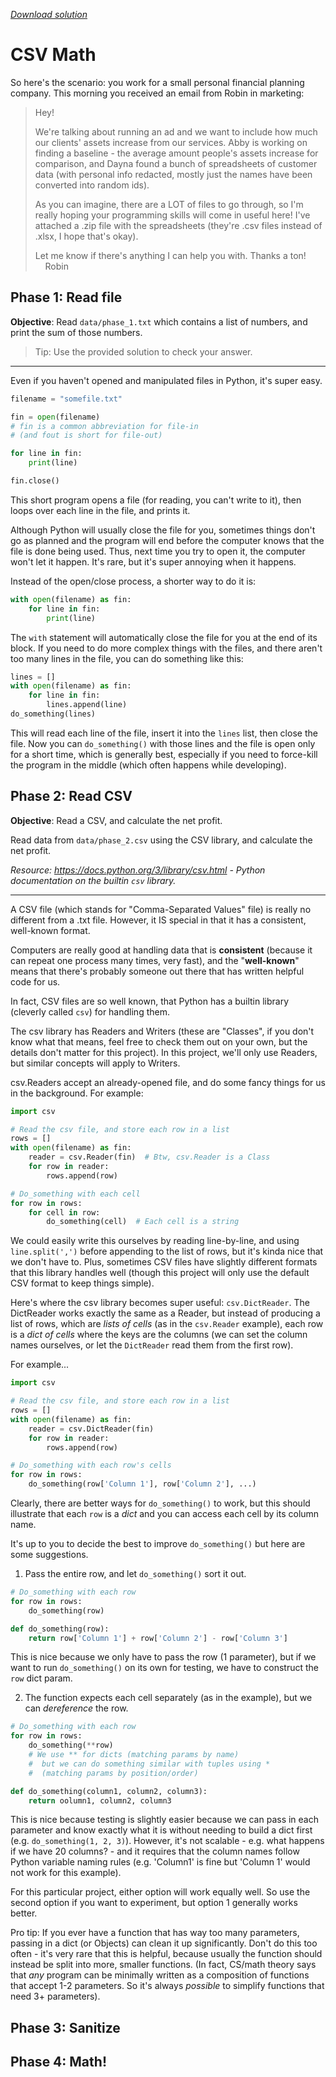 _[Download solution](solution.py)_

# CSV Math

So here's the scenario: you work for a small personal financial planning company.
This morning you received an email from Robin in marketing:

> Hey!
>
> We're talking about running an ad and we want to include how much our clients' assets increase from our services.
Abby is working on finding a baseline - the average amount people's assets increase for comparison,
and Dayna found a bunch of spreadsheets of customer data
(with personal info redacted, mostly just the names have been converted into random ids).
> 
> As you can imagine, there are a LOT of files to go through,
so I'm really hoping your programming skills will come in useful here!
I've attached a .zip file with the spreadsheets (they're .csv files instead of .xlsx, I hope that's okay).
>
> Let me know if there's anything I can help you with. Thanks a ton!<br/>
> &nbsp;&nbsp;&nbsp;&nbsp;Robin


## Phase 1: Read file

**Objective**: Read `data/phase_1.txt` which contains a list of numbers, and print the sum of those numbers.

> Tip: Use the provided solution to check your answer.

---

Even if you haven't opened and manipulated files in Python,
it's super easy.

```python
filename = "somefile.txt"

fin = open(filename)
# fin is a common abbreviation for file-in
# (and fout is short for file-out)

for line in fin:
    print(line)

fin.close()
```

This short program opens a file (for reading, you can't write to it), then loops over each line in the file, and prints it.

Although Python will usually close the file for you, sometimes things don't go as planned and the program will end before the computer knows that the file is done being used.
Thus, next time you try to open it, the computer won't let it happen. It's rare, but it's super annoying when it happens.

Instead of the open/close process, a shorter way to do it is:

```python
with open(filename) as fin:
    for line in fin:
        print(line)
```

The `with` statement will automatically close the file for you at the end of its block. If you need to do more complex things with the files, and there aren't too many lines in the file, you can do something like this:

```python
lines = []
with open(filename) as fin:
    for line in fin:
        lines.append(line)
do_something(lines)
```

This will read each line of the file, insert it into the `lines` list, then close the file.
Now you can `do_something()` with those lines and the file is open only for a short time, which is generally best, especially if you need to force-kill the program in the middle (which often happens while developing).

## Phase 2: Read CSV

**Objective**: Read a CSV, and calculate the net profit.

Read data from `data/phase_2.csv` using the CSV library,
and calculate the net profit.

_Resource: https://docs.python.org/3/library/csv.html - Python documentation on the builtin `csv` library._

---

A CSV file (which stands for "Comma-Separated Values" file) is really no different from a .txt file.
However, it IS special in that it has a consistent, well-known format.

Computers are really good at handling data that is **consistent** (because it can repeat one process many times, very fast),
and the "**well-known**" means that there's probably someone out there that has written helpful code for us.

In fact, CSV files are so well known, that Python has a builtin library (cleverly called `csv`) for handling them.

The csv library has Readers and Writers (these are "Classes", if you don't know what that means, feel free to check them out on your own, but the details don't matter for this project).
In this project, we'll only use Readers, but similar concepts will apply to Writers.

csv.Readers accept an already-opened file, and do some fancy things for us in the background. For example:

```python
import csv

# Read the csv file, and store each row in a list
rows = []
with open(filename) as fin:
    reader = csv.Reader(fin)  # Btw, csv.Reader is a Class
    for row in reader:
        rows.append(row)

# Do_something with each cell
for row in rows:
    for cell in row:
        do_something(cell)  # Each cell is a string
```

We could easily write this ourselves by reading line-by-line, and using `line.split(',')` before appending to the list of rows, but it's kinda nice that we don't have to.
Plus, sometimes CSV files have slightly different formats that this library handles well (though this project will only use the default CSV format to keep things simple).

Here's where the csv library becomes super useful: `csv.DictReader`. The DictReader works exactly the same as a Reader, but instead of producing a list of rows, which are _lists of cells_ (as in the `csv.Reader` example),
each row is a _dict of cells_ where the keys are the columns (we can set the column names ourselves, or let the `DictReader` read them from the first row).

For example...
```python
import csv

# Read the csv file, and store each row in a list
rows = []
with open(filename) as fin:
    reader = csv.DictReader(fin)
    for row in reader:
        rows.append(row)

# Do_something with each row's cells
for row in rows:
    do_something(row['Column 1'], row['Column 2'], ...)
```

Clearly, there are better ways for `do_something()` to work, but this should illustrate that each `row` is a _dict_ and you can access each cell by its column name.

It's up to you to decide the best to improve `do_something()` but here are some suggestions.

1. Pass the entire row, and let `do_something()` sort it out.

```python
# Do_something with each row
for row in rows:
    do_something(row)

def do_something(row):
    return row['Column 1'] + row['Column 2'] - row['Column 3']
```

This is nice because we only have to pass the row (1 parameter), but if we want to run `do_something()` on its own for testing, we have to construct the `row` dict param.

2. The function expects each cell separately (as in the example), but we can _dereference_ the row.

```python
# Do_something with each row
for row in rows:
    do_something(**row)
    # We use ** for dicts (matching params by name)
    #  but we can do something similar with tuples using *
    #  (matching params by position/order)

def do_something(column1, column2, column3):
    return oolumn1, column2, column3
```

This is nice because testing is slightly easier because we can pass in each parameter and know exactly what it is without needing to build a dict first
(e.g. `do_something(1, 2, 3)`).
However, it's not scalable - e.g. what happens if we have 20 columns? - and it requires that the column names follow Python variable naming rules (e.g. 'Column1' is fine but 'Column 1' would not work for this example).

For this particular project, either option will work equally well.
So use the second option if you want to experiment, but option 1 generally works better.

Pro tip: If you ever have a function that has way too many parameters, passing in a dict (or Objects) can clean it up significantly.
Don't do this too often - it's very rare that this is helpful, because usually the function should instead be split into more, smaller functions.
(In fact, CS/math theory says that _any_ program can be minimally written as a composition of functions that accept 1-2 parameters.
So it's always _possible_ to simplify functions that need 3+ parameters).

## Phase 3: Sanitize

## Phase 4: Math!

